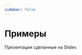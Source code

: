 ```yaml
---
sidebar: false
---
```


# Примеры

Презентации сделанные на Slidev.

<!-- Edit in ./docs/.vitepress/showcases.ts -->
<ShowCases />
